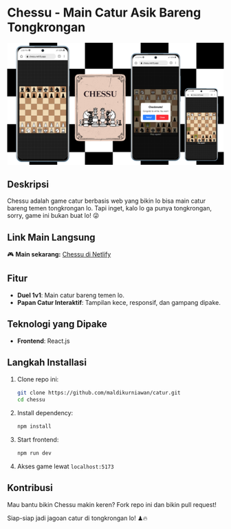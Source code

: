 # Chessu - Main Catur Asik Bareng Tongkrongan

![Tampilan Game](https://raw.githubusercontent.com/maldikurniawan/portfolio/refs/heads/main/public/assets/chessu.png)

## Deskripsi

Chessu adalah game catur berbasis web yang bikin lo bisa main catur bareng temen tongkrongan lo. Tapi inget, kalo lo ga punya tongkrongan, sorry, game ini bukan buat lo! 😜

## Link Main Langsung

🎮 **Main sekarang:** [Chessu di Netlify](https://chessu.netlify.app/)

## Fitur

- **Duel 1v1**: Main catur bareng temen lo.
- **Papan Catur Interaktif**: Tampilan kece, responsif, dan gampang dipake.

## Teknologi yang Dipake

- **Frontend**: React.js

## Langkah Installasi

1. Clone repo ini:
   ```sh
   git clone https://github.com/maldikurniawan/catur.git
   cd chessu
   ```
2. Install dependency:
   ```sh
   npm install
   ```
3. Start frontend:
   ```sh
   npm run dev
   ```
4. Akses game lewat `localhost:5173`

## Kontribusi

Mau bantu bikin Chessu makin keren? Fork repo ini dan bikin pull request!

Siap-siap jadi jagoan catur di tongkrongan lo! ♟🔥
